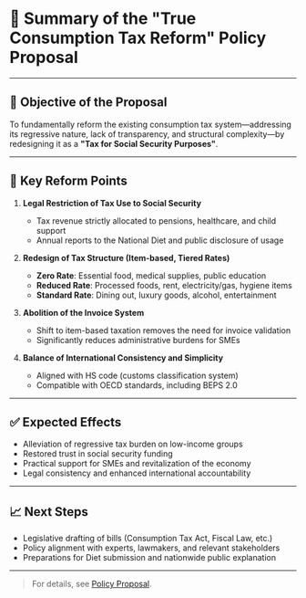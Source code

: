 # 🧾 Summary of the "True Consumption Tax Reform" Policy Proposal

---

## 🎯 Objective of the Proposal

To fundamentally reform the existing consumption tax system—addressing its regressive nature, lack of transparency, and structural complexity—by redesigning it as a **"Tax for Social Security Purposes"**.

---

## 🔧 Key Reform Points

1. **Legal Restriction of Tax Use to Social Security**
   - Tax revenue strictly allocated to pensions, healthcare, and child support
   - Annual reports to the National Diet and public disclosure of usage

2. **Redesign of Tax Structure (Item-based, Tiered Rates)**
   - **Zero Rate**: Essential food, medical supplies, public education
   - **Reduced Rate**: Processed foods, rent, electricity/gas, hygiene items
   - **Standard Rate**: Dining out, luxury goods, alcohol, entertainment

3. **Abolition of the Invoice System**
   - Shift to item-based taxation removes the need for invoice validation
   - Significantly reduces administrative burdens for SMEs

4. **Balance of International Consistency and Simplicity**
   - Aligned with HS code (customs classification system)
   - Compatible with OECD standards, including BEPS 2.0

---

## ✅ Expected Effects

- Alleviation of regressive tax burden on low-income groups
- Restored trust in social security funding
- Practical support for SMEs and revitalization of the economy
- Legal consistency and enhanced international accountability

---

## 📈 Next Steps

- Legislative drafting of bills (Consumption Tax Act, Fiscal Law, etc.)
- Policy alignment with experts, lawmakers, and relevant stakeholders
- Preparations for Diet submission and nationwide public explanation

---

> For details, see [Policy Proposal](#policy_proposal).